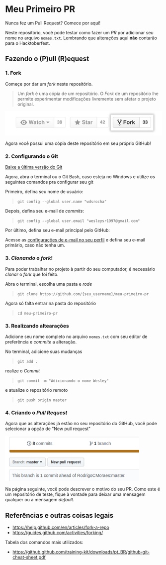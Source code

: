 # Meu Primeiro PR

Nunca fez um Pull Request? Comece por aqui!

Neste repositório, você pode testar como fazer um _PR_ por adicionar seu nome no arquivo `nomes.txt`. Lembrando que alterações aqui **não** contarão para o Hacktoberfest.

## Fazendo o (P)ull (R)equest

### 1. Fork

Começe por dar um _fork_ neste repositório.

> Um _fork_ é uma cópia de um repositório. O _Fork_ de um repositório lhe permite experimentar modificações livremente sem afetar o projeto original.

![fork_button](fork_button.jpg)

Agora você possui uma cópia deste repositório em seu próprio GitHub!

### 2. Configurando o Git

[Baixe a última versão do Git](https://git-scm.com/downloads)

Agora, abra o terminal ou o Git Bash, caso esteja no Windows e utilize os seguintes comandos pra configurar seu git

Primeiro, defina seu nome de usuário:

> `git config --global user.name "wdsrocha"`

Depois, defina seu e-mail de _commits_:

> `git config --global user.email "wesleysr1997@gmail.com"`

Por último, defina seu e-mail principal pelo GitHub:

Acesse as [configurações de e-mail no seu perfil](https://github.com/settings/emails) e defina seu e-mail primário, caso não tenha um.

### 3. _Clonando_ o _fork_!

Para poder trabalhar no projeto à partir do seu computador, é necessário _clonar_ o _fork_ que foi feito.

Abra o terminal, escolha uma pasta e _rode_

> `git clone https://github.com/{seu_username}/meu-primeiro-pr`

Agora só falta entrar na pasta do repositório

> `cd meu-primeiro-pr`

### 3. Realizando altearações

Adicione seu nome completo no arquivo `nomes.txt` com seu editor de preferência e _commite_ a alteração.

No terminal, adicione suas mudanças

> `git add .`

realize o _Commit_

> `git commit -m "Adicionando o nome Wesley"`

e atualize o repositório remoto

> `git push origin master`

### 4. Criando o _Pull Request_

Agora que as alterações já estão no seu repositório do GitHub, você pode selecionar a opção de "New pull request"

![recently_pushed_branch](recently_pushed_branch.png)

Na página seguinte, você pode descrever o motivo do seu PR. Como este é um repositório de teste, fique à vontade para deixar uma mensagem qualquer ou a mensagem _default_.

## Referências e outras coisas legais

- https://help.github.com/en/articles/fork-a-repo
- https://guides.github.com/activities/forking/

Tabela dos comandos mais utilizados:

- https://github.github.com/training-kit/downloads/pt_BR/github-git-cheat-sheet.pdf